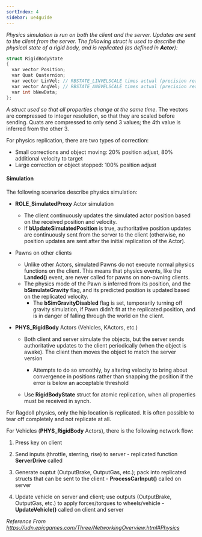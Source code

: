 ```yaml
---
sortIndex: 4
sidebar: ue4guide
---
```


*Physics simulation is run on both the client and the server. Updates are sent to the client from the server. The following struct is used to describe the physical state of a rigid body, and is replicated (as defined in **Actor**):*

```cpp
struct RigidBodyState
{
  var vector Position;
  var Quat Quaternion;
  var vector LinVel; // RBSTATE_LINVELSCALE times actual (precision reasons)
  var vector AngVel; // RBSTATE_ANGVELSCALE times actual (precision reasons)
  var int bNewData;
};
```

*A struct used so that all properties change at the same time*. The vectors are compressed to integer resolution, so that they are scaled before sending. Quats are compressed to only send 3 values; the 4th value is inferred from the other 3.

For physics replication, there are two types of correction:
- Small corrections and object moving: 20% position adjust, 80% additional velocity to target
- Large correction or object stopped: 100% position adjust

#### Simulation

The following scenarios describe physics simulation:

- **ROLE_SimulatedProxy** Actor simulation

  - The client continuously updates the simulated actor position based on the received position and velocity.
  - If **bUpdateSimulatedPosition** is true, authoritative position updates are continuously sent from the server to the client (otherwise, no position updates are sent after the initial replication of the Actor).

- Pawns on other clients
  - Unlike other Actors, simulated Pawns do not execute normal physics functions on the client. This means that physics events, like the **Landed()** event, are never called for pawns on non-owning clients.
  - The physics mode of the Pawn is inferred from its position, and the **bSimulateGravity** flag, and its predicted position is updated based on the replicated velocity.
    - The **bSimGravityDisabled** flag is set, temporarily turning off gravity simulation, if Pawn didn’t fit at the replicated position, and is in danger of falling through the world on the client.

- **PHYS_RigidBody** Actors (Vehicles, KActors, etc.)

  - Both client and server simulate the objects, but the server sends authoritative updates to the client periodically (when the object is awake). The client then moves the object to match the server version
    - Attempts to do so smoothly, by altering velocity to bring about convergence in positions rather than snapping the position if the error is below an acceptable threshold

  - Use **RigidBodyState** struct for atomic replication, when all properties must be received in synch.


For Ragdoll physics, only the hip location is replicated. It is often possible to tear off completely and not replicate at all.

For Vehicles (**PHYS_RigidBody** Actors), there is the following network flow:

1. Press key on client

1. Send inputs (throttle, sterring, rise) to server - replicated function **ServerDrive** called

1. Generate ouptut (OutputBrake, OutputGas, etc.); pack into replicated structs that can be sent to the client - **ProcessCarInput()** called on server

1. Update vehicle on server and client; use outputs (OutputBrake, OutputGas, etc.) to apply forces/torques to wheels/vehicle - **UpdateVehicle()** called on client and server

*Reference From <https://udn.epicgames.com/Three/NetworkingOverview.html#Physics>*

